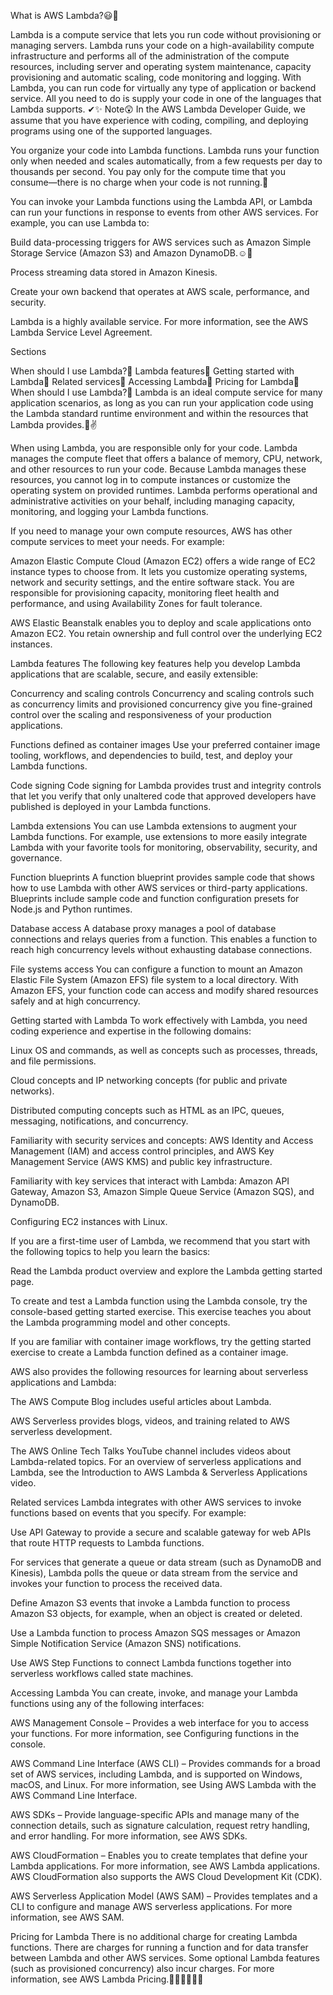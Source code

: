 What is AWS Lambda?😃👀

Lambda is a compute service that lets you run code without provisioning or managing servers. Lambda runs your code on a high-availability compute infrastructure and performs all of the administration of the compute resources, including server and operating system maintenance, capacity provisioning and automatic scaling, code monitoring and logging. With Lambda, you can run code for virtually any type of application or backend service. All you need to do is supply your code in one of the languages that Lambda supports.
✔✨
Note😲
In the AWS Lambda Developer Guide, we assume that you have experience with coding, compiling, and deploying programs using one of the supported languages.

You organize your code into Lambda functions. Lambda runs your function only when needed and scales automatically, from a few requests per day to thousands per second. You pay only for the compute time that you consume—there is no charge when your code is not running.🤗

You can invoke your Lambda functions using the Lambda API, or Lambda can run your functions in response to events from other AWS services. For example, you can use Lambda to:

Build data-processing triggers for AWS services such as Amazon Simple Storage Service (Amazon S3) and Amazon DynamoDB.☺🙂

Process streaming data stored in Amazon Kinesis.

Create your own backend that operates at AWS scale, performance, and security.

Lambda is a highly available service. For more information, see the AWS Lambda Service Level Agreement.

Sections

When should I use Lambda?🤔
Lambda features🤔
Getting started with Lambda🤔
Related services🤔
Accessing Lambda🤔
Pricing for Lambda🤔
When should I use Lambda?🤔
Lambda is an ideal compute service for many application scenarios, as long as you can run your application code using the Lambda standard runtime environment and within the resources that Lambda provides.👀✌

When using Lambda, you are responsible only for your code. Lambda manages the compute fleet that offers a balance of memory, CPU, network, and other resources to run your code. Because Lambda manages these resources, you cannot log in to compute instances or customize the operating system on provided runtimes. Lambda performs operational and administrative activities on your behalf, including managing capacity, monitoring, and logging your Lambda functions.

If you need to manage your own compute resources, AWS has other compute services to meet your needs. For example:

Amazon Elastic Compute Cloud (Amazon EC2) offers a wide range of EC2 instance types to choose from. It lets you customize operating systems, network and security settings, and the entire software stack. You are responsible for provisioning capacity, monitoring fleet health and performance, and using Availability Zones for fault tolerance.

AWS Elastic Beanstalk enables you to deploy and scale applications onto Amazon EC2. You retain ownership and full control over the underlying EC2 instances.

Lambda features
The following key features help you develop Lambda applications that are scalable, secure, and easily extensible:

Concurrency and scaling controls
Concurrency and scaling controls such as concurrency limits and provisioned concurrency give you fine-grained control over the scaling and responsiveness of your production applications.

Functions defined as container images
Use your preferred container image tooling, workflows, and dependencies to build, test, and deploy your Lambda functions.

Code signing
Code signing for Lambda provides trust and integrity controls that let you verify that only unaltered code that approved developers have published is deployed in your Lambda functions.

Lambda extensions
You can use Lambda extensions to augment your Lambda functions. For example, use extensions to more easily integrate Lambda with your favorite tools for monitoring, observability, security, and governance.

Function blueprints
A function blueprint provides sample code that shows how to use Lambda with other AWS services or third-party applications. Blueprints include sample code and function configuration presets for Node.js and Python runtimes.

Database access
A database proxy manages a pool of database connections and relays queries from a function. This enables a function to reach high concurrency levels without exhausting database connections.

File systems access
You can configure a function to mount an Amazon Elastic File System (Amazon EFS) file system to a local directory. With Amazon EFS, your function code can access and modify shared resources safely and at high concurrency.

Getting started with Lambda
To work effectively with Lambda, you need coding experience and expertise in the following domains:

Linux OS and commands, as well as concepts such as processes, threads, and file permissions.

Cloud concepts and IP networking concepts (for public and private networks).

Distributed computing concepts such as HTML as an IPC, queues, messaging, notifications, and concurrency.

Familiarity with security services and concepts: AWS Identity and Access Management (IAM) and access control principles, and AWS Key Management Service (AWS KMS) and public key infrastructure.

Familiarity with key services that interact with Lambda: Amazon API Gateway, Amazon S3, Amazon Simple Queue Service (Amazon SQS), and DynamoDB.

Configuring EC2 instances with Linux.

If you are a first-time user of Lambda, we recommend that you start with the following topics to help you learn the basics:

Read the Lambda product overview and explore the Lambda getting started page.

To create and test a Lambda function using the Lambda console, try the console-based getting started exercise. This exercise teaches you about the Lambda programming model and other concepts.

If you are familiar with container image workflows, try the getting started exercise to create a Lambda function defined as a container image.

AWS also provides the following resources for learning about serverless applications and Lambda:

The AWS Compute Blog includes useful articles about Lambda.

AWS Serverless provides blogs, videos, and training related to AWS serverless development.

The AWS Online Tech Talks YouTube channel includes videos about Lambda-related topics. For an overview of serverless applications and Lambda, see the Introduction to AWS Lambda & Serverless Applications video.

Related services
Lambda integrates with other AWS services to invoke functions based on events that you specify. For example:

Use API Gateway to provide a secure and scalable gateway for web APIs that route HTTP requests to Lambda functions.

For services that generate a queue or data stream (such as DynamoDB and Kinesis), Lambda polls the queue or data stream from the service and invokes your function to process the received data.

Define Amazon S3 events that invoke a Lambda function to process Amazon S3 objects, for example, when an object is created or deleted.

Use a Lambda function to process Amazon SQS messages or Amazon Simple Notification Service (Amazon SNS) notifications.

Use AWS Step Functions to connect Lambda functions together into serverless workflows called state machines.

Accessing Lambda
You can create, invoke, and manage your Lambda functions using any of the following interfaces:

AWS Management Console – Provides a web interface for you to access your functions. For more information, see Configuring functions in the console.

AWS Command Line Interface (AWS CLI) – Provides commands for a broad set of AWS services, including Lambda, and is supported on Windows, macOS, and Linux. For more information, see Using AWS Lambda with the AWS Command Line Interface.

AWS SDKs – Provide language-specific APIs and manage many of the connection details, such as signature calculation, request retry handling, and error handling. For more information, see AWS SDKs.

AWS CloudFormation – Enables you to create templates that define your Lambda applications. For more information, see AWS Lambda applications. AWS CloudFormation also supports the AWS Cloud Development Kit (CDK).

AWS Serverless Application Model (AWS SAM) – Provides templates and a CLI to configure and manage AWS serverless applications. For more information, see AWS SAM.

Pricing for Lambda
There is no additional charge for creating Lambda functions. There are charges for running a function and for data transfer between Lambda and other AWS services. Some optional Lambda features (such as provisioned concurrency) also incur charges. For more information, see AWS Lambda Pricing.🌹🌹🌹🌹🌹🙌
